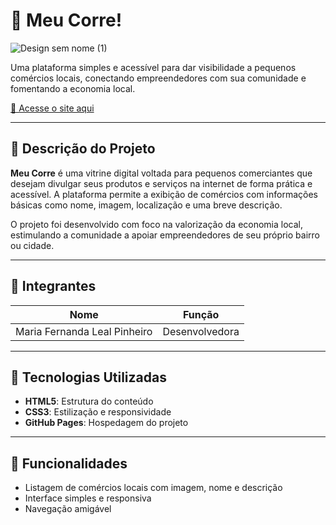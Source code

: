 # 💼 Meu Corre!  

![Design sem nome (1)](https://github.com/user-attachments/assets/9d2f4815-48d8-4fa0-8f49-7f08b6ecd888)


Uma plataforma simples e acessível para dar visibilidade a pequenos comércios locais, conectando empreendedores com sua comunidade e fomentando a economia local.

[🔗 Acesse o site aqui](https://mariaferleal.github.io/Projeto_MeuCorre/)

---

## 📝 Descrição do Projeto

**Meu Corre** é uma vitrine digital voltada para pequenos comerciantes que desejam divulgar seus produtos e serviços na internet de forma prática e acessível. A plataforma permite a exibição de comércios com informações básicas como nome, imagem, localização e uma breve descrição.

O projeto foi desenvolvido com foco na valorização da economia local, estimulando a comunidade a apoiar empreendedores de seu próprio bairro ou cidade.

---

## 👥 Integrantes

| Nome               | Função                |
|--------------------|------------------------|
| Maria Fernanda Leal Pinheiro | Desenvolvedora |

---


## 🔧 Tecnologias Utilizadas

- **HTML5**: Estrutura do conteúdo
- **CSS3**: Estilização e responsividade
- **GitHub Pages**: Hospedagem do projeto

---

## 📌 Funcionalidades

- Listagem de comércios locais com imagem, nome e descrição
- Interface simples e responsiva
- Navegação amigável





